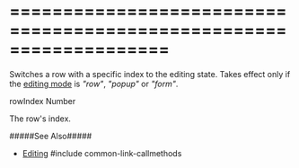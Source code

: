 ===================================================================
===================================================================

<!--shortDescription-->
Switches a row with a specific index to the editing state. Takes effect only if the [editing mode]({basewidgetpath}/Configuration/editing/#mode) is *"row"*, *"popup"* or *"form"*.
<!--/shortDescription-->

<!--paramName1-->rowIndex<!--/paramName1-->
<!--paramType1-->Number<!--/paramType1-->
<!--paramDescription1-->
The row's index.
<!--/paramDescription1-->

<!--fullDescription-->
#####See Also#####
- [Editing](/Documentation/Guide/Widgets/{WidgetName}/Editing/)
#include common-link-callmethods
<!--/fullDescription-->